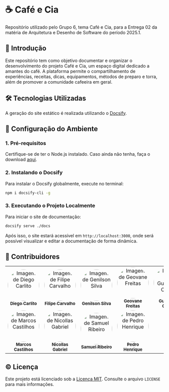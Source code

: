 # ☕ Café e Cia

Repositório utilizado pelo Grupo 6, tema Café e Cia, para a Entrega 02 da matéria de Arquitetura e Desenho de Software do período 2025.1.

## 📍 Introdução

Este repositório tem como objetivo documentar e organizar o desenvolvimento do projeto Café e Cia, um espaço digital dedicado a amantes do café. A plataforma permite o compartilhamento de experiências, receitas, dicas, equipamentos, métodos de preparo e torra, além de promover a comunidade cafeeira em geral.

## 🛠️ Tecnologias Utilizadas

A geração do site estático é realizada utilizando o [Docsify](https://docsify.js.org/).

## 🚀 Configuração do Ambiente

### 1. Pré-requisitos

Certifique-se de ter o Node.js instalado. Caso ainda não tenha, faça o download [aqui](https://nodejs.org/).

### 2. Instalando o Docsify

Para instalar o Docsify globalmente, execute no terminal:

```bash
npm i docsify-cli -g
```

### 3. Executando o Projeto Localmente

Para iniciar o site de documentação:

```bash
docsify serve ./docs
```

Após isso, o site estará acessível em `http://localhost:3000`, onde será possível visualizar e editar a documentação de forma dinâmica.

## 👥 Contribuidores

<center> 
  
  <table style="width: 100%;">
  <tr>
    <td align="center"><a href="https://github.com/DiegoCarlito"><img style="border-radius: 50%;" src="https://github.com/DiegoCarlito.png" width="100px;" alt="Imagem de Diego Carlito"/><br /><sub><b>Diego Carlito</b></sub></a></td>
    <td align="center"><a href="https://github.com/Filipe-002"><img style="border-radius: 50%;" src="https://github.com/Filipe-002.png" width="100px;" alt="Imagem de Filipe Carvalho"/><br /><sub><b>Filipe Carvalho</b></sub></a></td>
    <td align="center"><a href="https://github.com/GenilsonJrs"><img style="border-radius: 50%;" src="https://github.com/GenilsonJrs.png" width="100px;" alt="Imagem de Genilson Silva"/><br /><sub><b>Genilson Silva</b></sub></a></td>
    <td align="center"><a href="https://github.com/GeovaneSFT"><img style="border-radius: 50%;" src="https://github.com/GeovaneSFT.png" width="100px;" alt="Imagem de Geovane Freitas"/><br /><sub><b>Geovane Freitas</b></sub></a></td>
    <td align="center"><a href="https://github.com/Guilermanoo"><img style="border-radius: 50%;" src="https://github.com/Guilermanoo.png" width="100px;" alt="Imagem de Guilherme Coelho"/><br /><sub><b>Guilherme Coelho</b></sub></a></td>
    <td align="center"><a href="https://github.com/gustaallves "><img style="border-radius: 50%;" src="https://github.com/gustaallves.png" width="100px;" alt="Imagem de Gustavo Alves"/><br /><sub><b>Gustavo Alves</b></sub></a></td>
    <td align="center"><a href="https://github.com/Joa0v"><img style="border-radius: 50%;" src="https://github.com/Joa0v.png" width="100px;" alt="Imagem de João Vitor"/><br /><sub><b>João Vitor</b></sub></a></td>
  </tr>   
    <td align="center"><a href="https://github.com/Marcosatc147"><img style="border-radius: 50%;" src="https://github.com/Marcosatc147.png" width="100px;" alt="Imagem de Marcos Castilhos"/><br /><sub><b>Marcos Castilhos</b></sub></a></td>
    <td align="center"><a href="https://github.com/Nicollaxs "><img style="border-radius: 50%;" src="https://github.com/Nicollaxs.png" width="100px;" alt="Imagem de Nicollas Gabriel"/><br /><sub><b>Nicollas Gabriel</b></sub></a></td>
    <td align="center"><a href="https://github.com/SamuelRicosta"><img style="border-radius: 50%;" src="https://github.com/SamuelRicosta.png" width="100px;" alt="Imagem de Samuel Ribeiro"/><br /><sub><b>Samuel Ribeiro</b></sub></a></td>
    <td align="center"><a href="https://github.com/PedroHhenriq"><img style="border-radius: 50%;" src="https://github.com/PedroHhenriq.png" width="100px;" alt="Imagem de Pedro Henrique"/><br /><sub><b>Pedro Henrique</b></sub></a></td>
  </tr>
</table> 

</center>

## ©️ Licença

Este projeto está licenciado sob a [Licença MIT](LICENSE). Consulte o arquivo `LICENSE` para mais informações.
